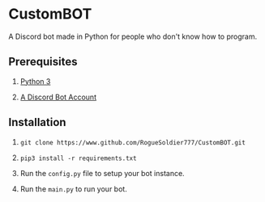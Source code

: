 # CustomBOT

A Discord bot made in Python for people who don't know how to program.

## Prerequisites
1. [Python 3](https://www.python.org/downloads)

2. [A Discord Bot Account](https://www.discordapp.com/developers/applications/me)

## Installation
1. `git clone https://www.github.com/RogueSoldier777/CustomBOT.git`

2. `pip3 install -r requirements.txt`

3. Run the `config.py` file to setup your bot instance.

4. Run the `main.py` to run your bot.